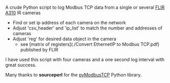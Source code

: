 
 A crude Python script to log Modbus TCP data from a single or several [FLIR A310](https://www.flir.com/products/a310/) IR cameras

 * Find or set ip address of each camera on the network
 * Adjust 'csv_header' and 'ip_list' to match the number and addresses of cameras
 * Adjust 'reg' for desired data object in the camera
	* see [matrix of registers](./Convert EthernetIP to Modbus TCP.pdf) published by FLIR
	
I have used this script with four cameras and a one second log interval with great success.

Many thanks to **sourceperl** for the [pyModbusTCP](https://github.com/sourceperl/pyModbusTCP) Python library.
